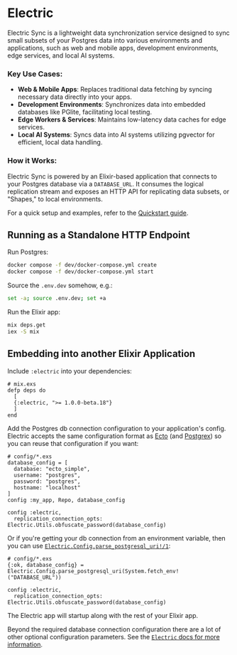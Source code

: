 # Electric

Electric Sync is a lightweight data synchronization service designed to sync small subsets of your Postgres data into various environments and applications, such as web and mobile apps, development environments, edge services, and local AI systems.

### Key Use Cases:

- **Web & Mobile Apps**: Replaces traditional data fetching by syncing necessary data directly into your apps.
- **Development Environments**: Synchronizes data into embedded databases like PGlite, facilitating local testing.
- **Edge Workers & Services**: Maintains low-latency data caches for edge services.
- **Local AI Systems**: Syncs data into AI systems utilizing pgvector for efficient, local data handling.

### How it Works:

Electric Sync is powered by an Elixir-based application that connects to your Postgres database via a `DATABASE_URL`. It consumes the logical replication stream and exposes an HTTP API for replicating data subsets, or "Shapes," to local environments.

For a quick setup and examples, refer to the [Quickstart guide](https://electric-sql.com/docs/quickstart).

## Running as a Standalone HTTP Endpoint

Run Postgres:

```sh
docker compose -f dev/docker-compose.yml create
docker compose -f dev/docker-compose.yml start
```

Source the `.env.dev` somehow, e.g.:

```sh
set -a; source .env.dev; set +a
```

Run the Elixir app:

```sh
mix deps.get
iex -S mix
```

## Embedding into another Elixir Application

Include `:electric` into your dependencies:

    # mix.exs
    defp deps do
      [
      {:electric, ">= 1.0.0-beta.18"}
      ]
    end

Add the Postgres db connection configuration to your application's config.
Electric accepts the same configuration format as
[Ecto](https://hexdocs.pm/ecto/Ecto.html) (and
[Postgrex](https://hexdocs.pm/postgrex/Postgrex.html#start_link/1)) so you can
reuse that configuration if you want:

    # config/*.exs
    database_config = [
      database: "ecto_simple",
      username: "postgres",
      password: "postgres",
      hostname: "localhost"
    ]
    config :my_app, Repo, database_config

    config :electric,
      replication_connection_opts: Electric.Utils.obfuscate_password(database_config)

Or if you're getting your db connection from an environment variable, then you
can use
[`Electric.Config.parse_postgresql_uri!/1`](https://hexdocs.pm/electric/Electric.Config.html#parse_postgresql_uri!/1):

    # config/*.exs
    {:ok, database_config} = Electric.Config.parse_postgresql_uri(System.fetch_env!("DATABASE_URL"))

    config :electric,
      replication_connection_opts: Electric.Utils.obfuscate_password(database_config)

The Electric app will startup along with the rest of your Elixir app.

Beyond the required database connection configuration there are a lot of other
optional configuration parameters. See the [`Electric` docs for more
information](https://hexdocs.pm/electric/Electric.html).
